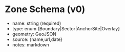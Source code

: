 # Zone Schema (v0)
- name: string (required)
- type: enum {Boundary|Sector|AnchorSite|Overlay}
- geometry: GeoJSON
- source: {name,url,date}
- notes: markdown
